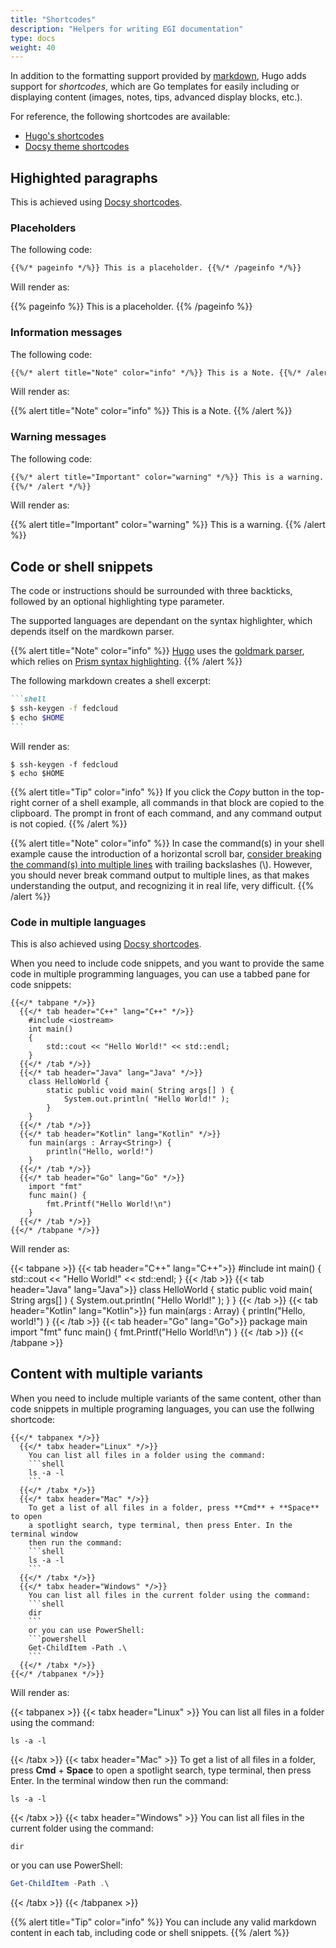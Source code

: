 ```yaml
---
title: "Shortcodes"
description: "Helpers for writing EGI documentation"
type: docs
weight: 40
---
```


In addition to the formatting support provided by
[markdown](https://spec.commonmark.org/0.29/),
Hugo adds support for _shortcodes_, which are Go templates for easily including
or displaying content (images, notes, tips, advanced display blocks, etc.).

For reference, the following shortcodes are available:

- [Hugo's shortcodes](https://gohugo.io/content-management/shortcodes/)
- [Docsy theme shortcodes](https://www.docsy.dev/docs/adding-content/shortcodes/)

## Highighted paragraphs

This is achieved using
[Docsy shortcodes](https://www.docsy.dev/docs/adding-content/shortcodes/#shortcode-helpers).

### Placeholders

The following code:

```markdown
{{%/* pageinfo */%}} This is a placeholder. {{%/* /pageinfo */%}}
```

Will render as:

{{% pageinfo %}} This is a
placeholder. {{% /pageinfo %}}

### Information messages

The following code:

```markdown
{{%/* alert title="Note" color="info" */%}} This is a Note. {{%/* /alert */%}}
```

Will render as:

{{% alert title="Note" color="info" %}} This is a Note. {{% /alert %}}

### Warning messages

The following code:

```markdown
{{%/* alert title="Important" color="warning" */%}} This is a warning.
{{%/* /alert */%}}
```

Will render as:

{{% alert title="Important" color="warning" %}} This is a warning. {{% /alert %}}

## Code or shell snippets

The code or instructions should be surrounded with three backticks, followed by
an optional highlighting type parameter.

The supported languages are dependant on the syntax highlighter, which depends
itself on the mardkown parser.

{{% alert title="Note" color="info" %}} [Hugo](https://gohugo.io/) uses the
[goldmark parser](https://github.com/yuin/goldmark), which relies on
[Prism syntax highlighting](https://prismjs.com/download.html#themes=prism).
{{% /alert %}}

The following markdown creates a shell excerpt:

````markdown
```shell
$ ssh-keygen -f fedcloud
$ echo $HOME
```
````

Will render as:

```shell
$ ssh-keygen -f fedcloud
$ echo $HOME
```

{{% alert title="Tip" color="info" %}} If you click the _Copy_ button in the
top-right corner of a shell example, all commands in that block are copied to
the clipboard. The prompt in front of each command, and any command
output is not copied.
{{% /alert %}}

{{% alert title="Note" color="info" %}} In case the command(s) in your
shell example cause the introduction of a horizontal scroll bar, [consider
breaking the command(s) into multiple lines](../style/#basic-rules) with
trailing backslashes (\\). However, you should never break command output
to multiple lines, as that makes understanding the output, and recognizing
it in real life, very difficult.
{{% /alert %}}

### Code in multiple languages

This is also achieved using
[Docsy shortcodes](https://www.docsy.dev/docs/adding-content/shortcodes/#tabbed-panes).

When you need to include code snippets, and you want to provide the same code
in multiple programming languages, you can use a tabbed pane for code snippets:

<!-- markdownlint-disable no-inline-html no-missing-space-atx -->
<!-- markdownlint-disable blanks-around-fences -->

```go-html-template
{{</* tabpane */>}}
  {{</* tab header="C++" lang="C++" */>}}
    #include <iostream>
    int main()
    {
        std::cout << "Hello World!" << std::endl;
    }
  {{</* /tab */>}}
  {{</* tab header="Java" lang="Java" */>}}
    class HelloWorld {
        static public void main( String args[] ) {
            System.out.println( "Hello World!" );
        }
    }
  {{</* /tab */>}}
  {{</* tab header="Kotlin" lang="Kotlin" */>}}
    fun main(args : Array<String>) {
        println("Hello, world!")
    }
  {{</* /tab */>}}
  {{</* tab header="Go" lang="Go" */>}}
    import "fmt"
    func main() {
        fmt.Printf("Hello World!\n")
    }
  {{</* /tab */>}}
{{</* /tabpane */>}}
```

Will render as:

{{< tabpane >}}
{{< tab header="C++" lang="C++">}}
#include <iostream>
int main()
{
  std::cout << "Hello World!" << std::endl;
}
{{< /tab >}}
{{< tab header="Java" lang="Java">}}
class HelloWorld {
  static public void main( String args[] ) {
    System.out.println( "Hello World!" );
  }
}
{{< /tab >}}
{{< tab header="Kotlin" lang="Kotlin">}}
fun main(args : Array<String>) {
    println("Hello, world!")
}
{{< /tab >}}
{{< tab header="Go" lang="Go">}}
package main
import "fmt"
func main() {
  fmt.Printf("Hello World!\n")
}
{{< /tab >}}
{{< /tabpane >}}

## Content with multiple variants

When you need to include multiple variants of the same content, other than
code snippets in multiple programing languages, you can use the follwing
shortcode:

```go-html-template
{{</* tabpanex */>}}
  {{</* tabx header="Linux" */>}}
    You can list all files in a folder using the command:
    ```shell
    ls -a -l
    ```
  {{</* /tabx */>}}
  {{</* tabx header="Mac" */>}}
    To get a list of all files in a folder, press **Cmd** + **Space** to open
    a spotlight search, type terminal, then press Enter. In the terminal window
    then run the command:
    ```shell
    ls -a -l
    ```
  {{</* /tabx */>}}
  {{</* tabx header="Windows" */>}}
    You can list all files in the current folder using the command:
    ```shell
    dir
    ```
    or you can use PowerShell:
    ```powershell
    Get-ChildItem -Path .\
    ```
  {{</* /tabx */>}}
{{</* /tabpanex */>}}
```

Will render as:

{{< tabpanex >}}
{{< tabx header="Linux" >}}
You can list all files in a folder using the command:
```shell
ls -a -l
```
{{< /tabx >}}
{{< tabx  header="Mac" >}}
To get a list of all files in a folder, press **Cmd** + **Space** to open a
spotlight search, type terminal, then press Enter. In the terminal window
then run the command:
```shell
ls -a -l
```
{{< /tabx >}}
{{< tabx  header="Windows" >}}
You can list all files in the current folder using the command:
```shell
dir
```
or you can use PowerShell:
```powershell
Get-ChildItem -Path .\
```
{{< /tabx >}}
{{< /tabpanex >}}

{{% alert title="Tip" color="info" %}} You can include any valid markdown
content in each tab, including code or shell snippets.
{{% /alert %}}

<!-- markdownlint-enable blanks-around-fences -->
<!-- markdownlint-enable no-inline-html no-missing-space-atx -->
